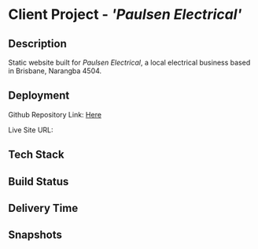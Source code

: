 # Client Project - *'Paulsen Electrical'*

## Description
Static website built for *Paulsen Electrical*, a local electrical business based in Brisbane, Narangba 4504.

## Deployment

Github Repository Link: [Here](https://github.com/DaleOnRails/client_project_paulsen_electrical)

Live Site URL: 

## Tech Stack


## Build Status


## Delivery Time

## Snapshots